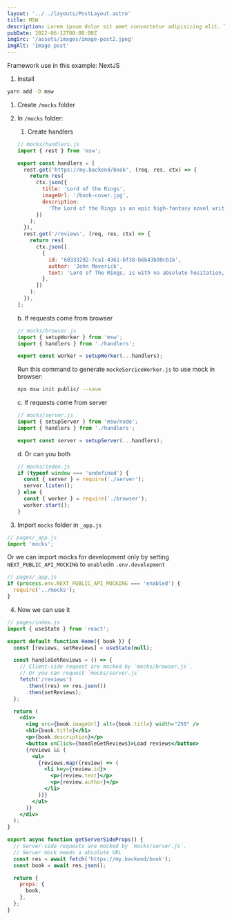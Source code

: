 ```yaml
---
layout: '../../layouts/PostLayout.astro'
title: MSW
description: Lorem ipsum dolor sit amet consectetur adipisicing elit. Tenetur vero esse non molestias eos excepturi.
pubDate: 2022-06-12T00:00:00Z
imgSrc: '/assets/images/image-post2.jpeg'
imgAlt: 'Image post'
---
```


Framework use in this example: NextJS

1. Install

```bash
yarn add -D msw
```

1. Create `/mocks` folder
2. In `/mocks` folder:

   1. Create handlers

   ```jsx
   // mocks/handlers.js
   import { rest } from 'msw';

   export const handlers = [
     rest.get('https://my.backend/book', (req, res, ctx) => {
       return res(
         ctx.json({
           title: 'Lord of the Rings',
           imageUrl: '/book-cover.jpg',
           description:
             'The Lord of the Rings is an epic high-fantasy novel written by English author and scholar J. R. R. Tolkien.',
         })
       );
     }),
     rest.get('/reviews', (req, res, ctx) => {
       return res(
         ctx.json([
           {
             id: '60333292-7ca1-4361-bf38-b6b43b90cb16',
             author: 'John Maverick',
             text: 'Lord of The Rings, is with no absolute hesitation, my most favored and adored book by‑far. The triology is wonderful‑ and I really consider this a legendary fantasy series. It will always keep you at the edge of your seat‑ and the characters you will grow and fall in love with!',
           },
         ])
       );
     }),
   ];
   ```

   b. If requests come from browser

   ```jsx
   // mocks/browser.js
   import { setupWorker } from 'msw';
   import { handlers } from './handlers';

   export const worker = setupWorker(...handlers);
   ```

   Run this command to generate `mockeSerciceWorker.js` to use mock in browser:

   ```bash
   npx msw init public/ --save
   ```

   c. If requests come from server

   ```jsx
   // mocks/server.js
   import { setupServer } from 'msw/node';
   import { handlers } from './handlers';

   export const server = setupServer(...handlers);
   ```

   d. Or can you both

   ```jsx
   // mocks/index.js
   if (typeof window === 'undefined') {
     const { server } = require('./server');
     server.listen();
   } else {
     const { worker } = require('./browser');
     worker.start();
   }
   ```

3. Import `mocks` folder in `_app.js`

```jsx
// pages/_app.js
import 'mocks';
```

Or we can import mocks for development only by setting `NEXT_PUBLIC_API_MOCKING` to `enabled`in `.env.development`

```jsx
// pages/_app.js
if (process.env.NEXT_PUBLIC_API_MOCKING === 'enabled') {
  require('../mocks');
}
```

4. Now we can use it

```jsx
// pages/index.js
import { useState } from 'react';

export default function Home({ book }) {
  const [reviews, setReviews] = useState(null);

  const handleGetReviews = () => {
    // Client-side request are mocked by `mocks/browser.js`.
    // Or you can request `mocks/server.js`
    fetch('/reviews')
      .then((res) => res.json())
      .then(setReviews);
  };

  return (
    <div>
      <img src={book.imageUrl} alt={book.title} width="250" />
      <h1>{book.title}</h1>
      <p>{book.description}</p>
      <button onClick={handleGetReviews}>Load reviews</button>
      {reviews && (
        <ul>
          {reviews.map((review) => (
            <li key={review.id}>
              <p>{review.text}</p>
              <p>{review.author}</p>
            </li>
          ))}
        </ul>
      )}
    </div>
  );
}

export async function getServerSideProps() {
  // Server-side requests are mocked by `mocks/server.js`.
  // Server mock needs a absolute URL
  const res = await fetch('https://my.backend/book');
  const book = await res.json();

  return {
    props: {
      book,
    },
  };
}
```
